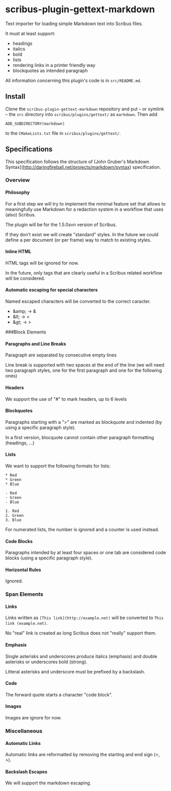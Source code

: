 # scribus-plugin-gettext-markdown

Text importer for loading simple Markdown text into Scribus files.

It must at least support:
- headings
- italics
- bold
- lists
- rendering links in a printer friendly way
- blockquotes as intended paragraph

All information concerning this plugin's code is in `src/README.md`.

## Install

Clone the `scribus-plugin-gettext-markdown` repository and put – or symlink – the `src` directory into `scribus/plugins/gettext/` as `markdown`. Then add 

    ADD_SUBDIRECTORY(markdown)

to the `CMakeLists.txt` file in `scribus/plugins/gettext/`.

## Specifications

This specification follows the structure of (John Gruber's Markdown Syntax](http://daringfireball.net/projects/markdown/syntax) specification.

### Overview

#### Philosophy

For a first step we will try to implement the minimal feature set that allows to meaningfully use Markdown for a redaction system in a workflow that uses (also) Scribus.

The plugin will be for the 1.5.0svn version of Scribus.

If they don't exist we will create "standard" styles. In the future we could define a per document (or per frame) way to match to existing styles.

#### Inline HTML

HTML tags will be ignored for now.

In the future, only tags that are clearly useful in a Scribus related workflow will be considered.

#### Automatic escaping for special characters

Named escaped characters will be converted to the correct caracter.

- &amp;amp; → &amp;
- &amp;lt; → &lt;
- &amp;gt; → &gt;

###Block Elements

#### Paragraphs and Line Breaks

Paragraph are separated by consecutive empty lines

Line break is supported with two spaces at the end of the line (we will need two paragraph styles, one for the first paragraph and one for the following ones)

#### Headers

We support the use of "#" to mark headers, up to 6 levels

#### Blockquotes

Paragraphs starting with a "&gt;" are marked as blockquote and indented (by using a specific paragraph style).

In a first version, blocquote cannot contain other paragraph formatting (headings, ...)

#### Lists

We want to support the following formats for lists:

    * Red
    * Green
    * Blue
    
    - Red
    - Green
    - Blue

    1. Red
    2. Green
    3. Blue

For numerated lists, the number is ignored and a counter is used instead.

#### Code Blocks

Paragraphs intended by at least four spaces or one tab are considered code blocks (using a specific paragraph style).

#### Horizontal Rules

Ignored.

### Span Elements

#### Links

Links written as `[This link](http://example.net)` will be converted to `This link (example.net)`.

No "real" link is created as long Scribus does not "really" support them.

#### Emphasis

Single asterisks and underscores produce italics (emphasis) and double asterisks or underscores bold (strong).

Litteral asterisks and underscore must be prefixed by a backslash.

#### Code

The forward quote starts a character "code block".

#### Images

Images are ignore for now.

### Miscellaneous

#### Automatic Links

Automatic links are reformatted by removing the starting and end sign (&lt;, &gt;).

#### Backslash Escapes

We will support the markdown escaping.

